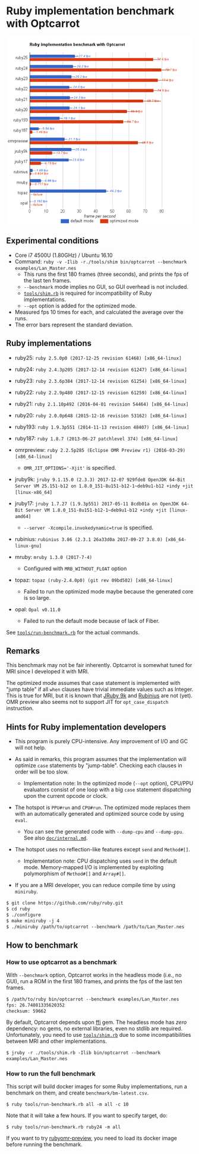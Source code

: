 # Ruby implementation benchmark with Optcarrot

![benchmark chart](benchmark-optimized.png)

## Experimental conditions

* Core i7 4500U (1.80GHz) / Ubuntu 16.10
* Command: `ruby -v -Ilib -r./tools/shim bin/optcarrot --benchmark examples/Lan_Master.nes`
  * This runs the first 180 frames (three seconds), and prints the fps of the last ten frames.
  * `--benchmark` mode implies no GUI, so GUI overhead is not included.
  * [`tools/shim.rb`](../tools/shim.rb) is required for incompatibility of Ruby implementations.
  * `--opt` option is added for the optimized mode.
* Measured fps 10 times for each, and calculated the average over the runs.
* The error bars represent the standard deviation.

## Ruby implementations

* ruby25: `ruby 2.5.0p0 (2017-12-25 revision 61468) [x86_64-linux]`
* ruby24: `ruby 2.4.3p205 (2017-12-14 revision 61247) [x86_64-linux]`
* ruby23: `ruby 2.3.6p384 (2017-12-14 revision 61254) [x86_64-linux]`
* ruby22: `ruby 2.2.9p480 (2017-12-15 revision 61259) [x86_64-linux]`
* ruby21: `ruby 2.1.10p492 (2016-04-01 revision 54464) [x86_64-linux]`
* ruby20: `ruby 2.0.0p648 (2015-12-16 revision 53162) [x86_64-linux]`
* ruby193: `ruby 1.9.3p551 (2014-11-13 revision 48407) [x86_64-linux]`
* ruby187: `ruby 1.8.7 (2013-06-27 patchlevel 374) [x86_64-linux]`

* omrpreview: `ruby 2.2.5p285 (Eclipse OMR Preview r1) (2016-03-29) [x86_64-linux]`
  * `OMR_JIT_OPTIONS='-Xjit'` is specified.

* jruby9k: `jruby 9.1.15.0 (2.3.3) 2017-12-07 929fde8 OpenJDK 64-Bit Server VM 25.151-b12 on 1.8.0_151-8u151-b12-1~deb9u1-b12 +indy +jit [linux-x86_64]`

* jruby17: `jruby 1.7.27 (1.9.3p551) 2017-05-11 8cdb01a on OpenJDK 64-Bit Server VM 1.8.0_151-8u151-b12-1~deb9u1-b12 +indy +jit [linux-amd64]`
  * `--server -Xcompile.invokedynamic=true` is specified.

* rubinius: `rubinius 3.86 (2.3.1 26a33d0a 2017-09-27 3.8.0) [x86_64-linux-gnu]`

* mruby: `mruby 1.3.0 (2017-7-4)`
  * Configured with `MRB_WITHOUT_FLOAT` option

* topaz: `topaz (ruby-2.4.0p0) (git rev 09bd502) [x86_64-linux]`
  * Failed to run the optimized mode maybe because the generated core is so large.

* opal: `Opal v0.11.0`
  * Failed to run the default mode because of lack of Fiber.

See [`tools/run-benchmark.rb`](../tools/run-benchmark.rb) for the actual commands.

## Remarks

This benchmark may not be fair inherently.  Optcarrot is somewhat tuned for MRI since I developed it with MRI.

The optimized mode assumes that case statement is implemented with "jump table" if all `when` clauses have trivial immediate values such as Integer.  This is true for MRI, but it is known that [JRuby 9k](https://github.com/jruby/jruby/issues/3672) and [Rubinius](https://github.com/rubinius/rubinius-code/issues/2) are not (yet).  OMR preview also seems not to support JIT for `opt_case_dispatch` instruction.

## Hints for Ruby implementation developers

* This program is purely CPU-intensive.  Any improvement of I/O and GC will not help.

* As said in remarks, this program assumes that the implementation will optimize `case` statements by "jump-table".  Checking each clauses in order will be too slow.
  * Implementation note: In the optimized mode (`--opt` option), CPU/PPU evaluators consist of one loop with a big `case` statement dispatching upon the current opcode or clock.

* The hotspot is `PPU#run` and `CPU#run`.  The optimized mode replaces them with an automatically generated and optimized source code by using `eval`.
  * You can see the generated code with `--dump-cpu` and `--dump-ppu`.  See also [`doc/internal.md`](internal.md).

* The hotspot uses no reflection-like features except `send` and `Method#[]`.
  * Implementation note: CPU dispatching uses `send` in the default mode.  Memory-mapped I/O is implemented by exploiting polymorphism of `Method#[]` and `Array#[]`.

* If you are a MRI developer, you can reduce compile time by using `miniruby`.

~~~~
$ git clone https://github.com/ruby/ruby.git
$ cd ruby
$ ./configure
$ make miniruby -j 4
$ ./miniruby /path/to/optcarrot --benchmark /path/to/Lan_Master.nes
~~~~

## How to benchmark
### How to use optcarrot as a benchmark

With `--benchmark` option, Optcarrot works in the headless mode (i.e., no GUI), run a ROM in the first 180 frames, and prints the fps of the last ten frames.

    $ /path/to/ruby bin/optcarrot --benchmark examples/Lan_Master.nes
    fps: 26.74081335620352
    checksum: 59662

By default, Optcarrot depends upon [ffi] gem.  The headless mode has *zero* dependency: no gems, no external libraries, even no stdlib are required.  Unfortunately, you need to use [`tools/shim.rb`](../tools/shim.rb) due to some incompatibilities between MRI and other implementations.

    $ jruby -r ./tools/shim.rb -Ilib bin/optcarrot --benchmark examples/Lan_Master.nes

### How to run the full benchmark

This script will build docker images for some Ruby implementations, run a benchmark on them, and create `benchmark/bm-latest.csv`.

    $ ruby tools/run-benchmark.rb all -m all -c 10

Note that it will take a few hours.  If you want to specify target, do:

    $ ruby tools/run-benchmark.rb ruby24 -m all

If you want to try [rubyomr-preview][omr], you need to load its docker image before running the benchmark.

[ffi]: http://rubygems.org/gems/ffi
[omr]: https://github.com/rubyomr-preview/rubyomr-preview
